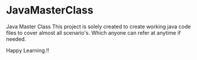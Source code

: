 # JavaMasterClass
Java Master Class
This project is solely created to create working java code files to cover almost all scenario's.
Which anyone can refer at anytime if needed.

Happy Learning.!!

